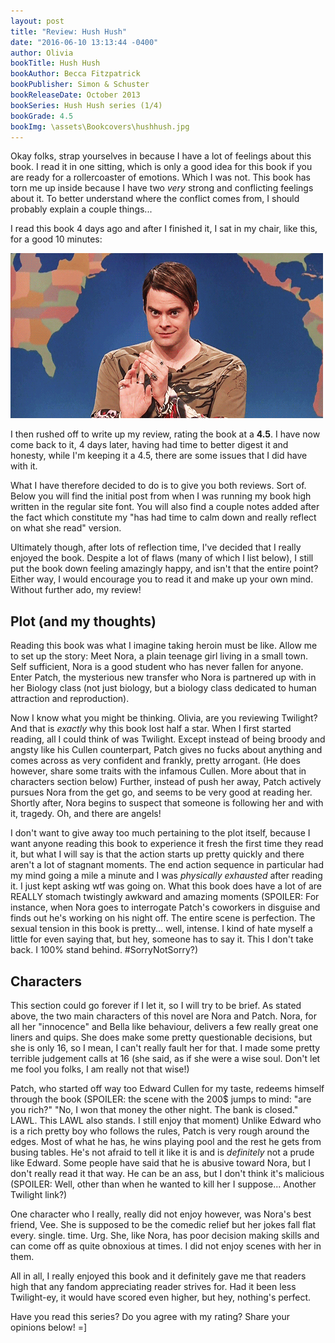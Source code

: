 ```yaml
---
layout: post
title: "Review: Hush Hush"
date: "2016-06-10 13:13:44 -0400"
author: Olivia
bookTitle: Hush Hush
bookAuthor: Becca Fitzpatrick
bookPublisher: Simon & Schuster
bookReleaseDate: October 2013
bookSeries: Hush Hush series (1/4)
bookGrade: 4.5
bookImg: \assets\Bookcovers\hushhush.jpg
---
```

Okay folks, strap yourselves in because I have a lot of feelings about this book. I read it in one sitting, which is only a good idea for this book if you are ready for a rollercoaster of emotions. Which I was not. This book has torn me up inside because I have two *very* strong and conflicting feelings about it. To better understand where the conflict comes from, I should probably explain a couple things...
<!--more-->

I read this book 4 days ago and after I finished it, I sat in my chair, like this, for a good 10 minutes:

![Me, having an inner meltdown](\assets\gifs\amusedstefon.gif)

I then rushed off to write up my review, rating the book at a **4.5**. I have now come back to it, 4 days later, having had time to better digest it and honesty, while I'm keeping it a 4.5, there are some issues that I did have with it.

What I have therefore decided to do is to give you both reviews. Sort of. Below you will find the initial post from when I was running my book high written in the regular site font. You will also find a couple <span class="reviewupdate">notes added after the fact</span> which constitute my "has had time to calm down and really reflect on what she read" version.

Ultimately though, after lots of reflection time, I've decided that I really enjoyed the book. Despite a lot of flaws (many of which I list below), I still put the book down feeling amazingly happy, and isn't that the entire point? Either way, I would encourage you to read it and make up your own mind. Without further ado, my review!

## Plot (and my thoughts)
 Reading this book was what I imagine taking heroin must be like. Allow me to set up the story: Meet Nora, a plain teenage girl living in a small town. Self sufficient, Nora is a good student who has never fallen for anyone. Enter Patch, the mysterious new transfer who Nora is partnered up with in her Biology class (not just biology, but a biology class dedicated to human attraction and reproduction).

Now I know what you might be thinking. Olivia, are you reviewing Twilight? And that is *exactly* why this book lost half a star. When I first started reading, all I could think of was Twilight. Except instead of being broody and angsty like his Cullen counterpart, Patch gives no fucks about anything and comes across as very confident and frankly, pretty arrogant. <span class="reviewupdate">(He does however, share some traits with the infamous Cullen. More about that in characters section below)</span> Further, instead of push her away, Patch actively pursues Nora from the get go, and seems to be very good at reading her. Shortly after, Nora begins to suspect that someone is following her and with it, tragedy. Oh, and there are angels!

I don't want to give away too much pertaining to the plot itself, because I want anyone reading this book to experience it fresh the first time they read it, but what I will say is that the action starts up pretty quickly and there aren't a lot of stagnant moments. The end action sequence in particular had my mind going a mile a minute and I was *physically exhausted* after reading it. I just kept asking wtf was going on. What this book does have a lot of are REALLY stomach twistingly awkward and amazing moments (SPOILER: <span class="spoiler">For instance, when Nora goes to interrogate Patch's coworkers in disguise and finds out he's working on his night off. The entire scene is perfection. The sexual tension in this book is pretty... well, intense. I kind of hate myself a little for even saying that, but hey, someone has to say it.</span> <span class="reviewupdate">This I don't take back. I 100% stand behind. #SorryNotSorry?</span>)

## Characters
This section could go forever if I let it, so I will try to be brief. As stated above, the two main characters of this novel are Nora and Patch. Nora, for all her "innocence" and Bella like behaviour, delivers a few really great one liners and quips. She does make some pretty questionable decisions, but she is only 16, so I mean, I can't really fault her for that. I made some pretty terrible judgement calls at 16 (she said, as if she were a wise soul. Don't let me fool you folks, I am really not that wise!)

Patch, who started off way too Edward Cullen for my taste, redeems himself through the book (SPOILER: <span class="spoiler">the scene with the 200$ jumps to mind: "are you rich?" "No, I won that money the other night. The bank is closed."</span> LAWL. <span class="reviewupdate">This LAWL also stands. I still enjoy that moment</span>) Unlike Edward who is a rich pretty boy who follows the rules, Patch is very rough around the edges. Most of what he has, he wins playing pool and the rest he gets from busing tables. He's not afraid to tell it like it is and is *definitely* not a prude like Edward. <span class="reviewupdate">Some people have said that he is abusive toward Nora, but I don't really read it that way. He can be an ass, but I don't think it's malicious (SPOILER: <span class="reviewupdatespoiler">Well, other than when he wanted to kill her I suppose...</span> Another Twilight link?)</span>

One character who I really, really did not enjoy however, was Nora's best friend, Vee. She is supposed to be the comedic relief but her jokes fall flat every. single. time. Urg. She, like Nora, has poor decision making skills and can come off as quite obnoxious at times. I did not enjoy scenes with her in them.

All in all, I really enjoyed this book and it definitely gave me that readers high that any fandom appreciating reader strives for. Had it been less Twilight-ey, it would have scored even higher, but hey, nothing's perfect.

Have you read this series? Do you agree with my rating? Share your opinions below! =]
